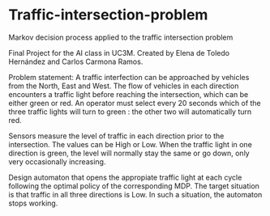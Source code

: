 # Traffic-intersection-problem
Markov decision process applied to the traffic intersection problem

Final Project for the AI class in UC3M. 
Created by Elena de Toledo Hernández and Carlos Carmona Ramos.

Problem statement:
A traffic interfection can be approached by vehicles from the North, East and West.
The flow of vehicles in each direction encounters a traffic light before reaching the intersection, which can be either green or red. An operator must select every 20 seconds which 
of the three traffic lights will turn to green : the other two will automatically turn red.

Sensors measure the level of traffic in each direction prior to the intersection. The values can be High or Low.
When the traffic light in one direction is green, the level will normally stay the same or go down, only very occasionally increasing.

Design automaton that opens the appropiate traffic light at each cycle following the optimal policy of the corresponding MDP. The target situation is that traffic in all three
directions is Low. In such a situation, the automaton stops working.
